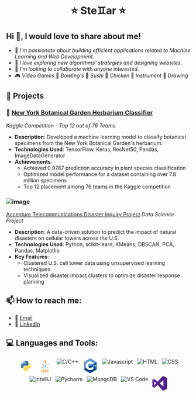 <div id="header" align="center">
  <h1> 
     ⭐ Ste♊ar ⭐
  </h1>
</div>

## Hi 👋, I would love to share about me!
- 👩 *I'm passionate about building efficient applications related to Machine Learning and Web Development.*
- 🌺 *I love exploring new algorithms' strategies and designing websites.*
- 🌱 *I'm looking to collaborate with anyone interested.*
- 🎮 *Video Games* 🎳 *Bowling's* 🍣 *Sushi* 🍗 *Chicken* 🎹 *Instrument* 🎨 *Drawing*

## 🚀 Projects

### 🌱 [New York Botanical Garden Herbarium Classifier](https://github.com/crysstella/New-York-Botanical-Garden-Herbarium-Classifier.git)
*Kaggle Competition - Top 12 out of 76 Teams*

- **Description**: Developed a machine learning model to classify botanical specimens from the New York Botanical Garden's herbarium.
- **Technologies Used**: TensorFlow, Keras, ResNet50, Pandas, ImageDataGenerator
- **Achievements**:
  - Achieved 0.9787 prediction accuracy in plant species classification
  - Optimized model performance for a dataset containing over 7.8 million specimens
  - Top 12 placement among 76 teams in the Kaggle competition
   
### ![image](https://github.com/user-attachments/assets/2b0d6ea0-6935-4928-b5b0-5c508b65b864)
 [Accenture Telecommunications Disaster Inquiry Project](https://github.com/crysstella/Telecommunications-Disaster-Inquiry.git)
*Data Science Project*

- **Description**: A data-driven solution to predict the impact of natural disasters on cellular towers across the U.S.
- **Technologies Used**: Python, scikit-learn, KMeans, DBSCAN, PCA, Pandas, Matplotlib
- **Key Features**:
  - Clustered U.S. cell tower data using unsupervised learning techniques
  - Visualized disaster impact clusters to optimize disaster response planning
    
## 📫 How to reach me: 
- 📧 [Email](mailto:stellar.nguyenvva@gmail.com)
- 🔗 [LinkedIn](https://www.linkedin.com/in/stelalrnguyenvvan/)

## 💻 Languages and Tools:
<p align="center">
    <img src="https://raw.githubusercontent.com/github/explore/80688e429a7d4ef2fca1e82350fe8e3517d3494d/topics/python/python.png" alt="Python" height="40" style="vertical-align:top; margin:4px">
    <img src="https://raw.githubusercontent.com/github/explore/80688e429a7d4ef2fca1e82350fe8e3517d3494d/topics/java/java.png" alt="Java" height="40" style="vertical-align:top; margin:4px">
    <img src="https://cdn.iconscout.com/icon/free/png-256/c-programming-569564.png" alt="C/C++" height="40" style="vertical-align:top; margin:4px">
    <img src="https://raw.githubusercontent.com/devicons/devicon/master/icons/cplusplus/cplusplus-original.svg" alt="C++" height="40" style="vertical-align:top; margin:4px">
    <img src="https://cdn.iconscout.com/icon/free/png-512/free-javascript-2038874-1720087.png?f=avif&w=256" alt="Javascript" height="40" style="vertical-align:top; margin:4px">
    <img src="https://www.w3.org/html/logo/downloads/HTML5_Logo_256.png" alt="HTML" height="40" style="vertical-align:top; margin:4px">
    <img src="https://cdn.icon-icons.com/icons2/2107/PNG/512/file_type_css_icon_130661.png" alt="CSS" height="40" style="vertical-align:top; margin:4px">
    <img src="https://upload.wikimedia.org/wikipedia/commons/9/9c/IntelliJ_IDEA_Icon.svg" alt="IntelliJ" height="40" style="vertical-align:top; margin:4px">
    <img src="https://upload.wikimedia.org/wikipedia/commons/1/1d/PyCharm_Icon.svg" alt="Pycharm" height="40" style="vertical-align:top; margin:4px">
    <img src="https://www.mongodb.com/assets/images/global/favicon.ico" alt="MongoDB" height="40" style="vertical-align:top; margin:4px">
    <img src="https://upload.wikimedia.org/wikipedia/commons/thumb/9/9a/Visual_Studio_Code_1.35_icon.svg/512px-Visual_Studio_Code_1.35_icon.svg.png" alt="VS Code" height="40" style="vertical-align:top; margin:4px">
    <img src="https://raw.githubusercontent.com/devicons/devicon/master/icons/visualstudio/visualstudio-plain.svg" alt="Visual Studio" height="40" style="vertical-align:top; margin:4px">
</p>
